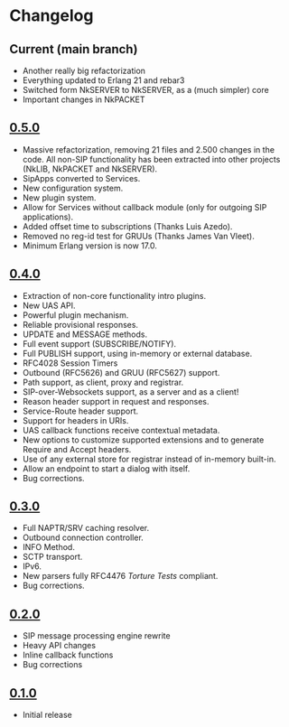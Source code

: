 # Changelog

## Current (main branch)

* Another really big refactorization
* Everything updated to Erlang 21 and rebar3
* Switched form NkSERVER to NkSERVER, as a (much simpler) core
* Important changes in NkPACKET


## [0.5.0](https://github.com/kalta/nksip/releases/tag/v0.5.0)

* Massive refactorization, removing 21 files and 2.500 changes in the code. All non-SIP functionality has been extracted into other projects (NkLIB, NkPACKET and NkSERVER).
* SipApps converted to Services.
* New configuration system.
* New plugin system.
* Allow for Services without callback module (only for outgoing SIP applications).
* Added offset time to subscriptions (Thanks Luis Azedo).
* Removed no reg-id test for GRUUs (Thanks James Van Vleet).
* Minimum Erlang version is now 17.0.


## [0.4.0](https://github.com/kalta/nksip/releases/tag/v0.4.0)
 
* Extraction of non-core functionality intro plugins.
* New UAS API.
* Powerful plugin mechanism.
* Reliable provisional responses.
* UPDATE and MESSAGE methods.
* Full event support (SUBSCRIBE/NOTIFY).
* Full PUBLISH support, using in-memory or external database.
* RFC4028 Session Timers
* Outbound (RFC5626) and GRUU (RFC5627) support.
* Path support, as client, proxy and registrar.
* SIP-over-Websockets support, as a server and as a client!
* Reason header support in request and responses. 
* Service-Route header support.
* Support for headers in URIs.
* UAS callback functions receive contextual metadata.
* New options to customize supported extensions and to generate Require and Accept headers.
* Use of any external store for registrar instead of in-memory built-in.
* Allow an endpoint to start a dialog with itself.
* Bug corrections.



## [0.3.0](https://github.com/kalta/nksip/releases/tag/v0.3.0)
 
* Full NAPTR/SRV caching resolver.
* Outbound connection controller.
* INFO Method.
* SCTP transport.
* IPv6.
* New parsers fully RFC4476 _Torture Tests_ compliant.
* Bug corrections.


## [0.2.0](https://github.com/kalta/nksip/releases/tag/v0.2.0)

* SIP message processing engine rewrite
* Heavy API changes
* Inline callback functions
* Bug corrections


## [0.1.0](https://github.com/kalta/nksip/releases/tag/v0.1.0)

* Initial release


